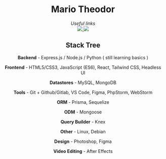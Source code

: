 <h1 align="center">Mario Theodor </h1>
<div align="center">

<i>Useful links</i><br>
<a href="https://www.instagram.com/mariodrg39/" ><img src="https://img.shields.io/badge/Instagram-E4405F?style=for-the-badge&logo=instagram&logoColor=white" /> </a>
<a href="https://www.linkedin.com/in/mario-theodor-498624231/" ><img src="https://img.shields.io/badge/LinkedIn-0077B5?style=for-the-badge&logo=linkedin&logoColor=white" /> </a>
<br>
</bold>
<h2>Stack Tree</h2>
<p><b>Backend</b> - Express.js / Node.js / Python ( still learning basics )</p>
<p><b>Frontend</b> - HTML5/CSS3, JavaScript (ES6), React, Tailwind CSS, Headless UI</p> 
<p><b>Datastores</b> - MySQL, MongoDB</p>
<p><b>Tools</b> - Git + Github/Gitlab, VS Code, Figma, PhpStorm, WebStorm</p>
<p><b>ORM</b> - Prisma, Sequelize</p>
<p><b>ODM</b> - Mongoose</p>
<p><b>Query Builder</b> - Knex</p>
<p><b>Other</b> - Linux, Debian</p>
<p><b>Design</b> - Photoshop, Figma</p>
<p><b>Video Editing</b> - After Effects</p>
</div>


